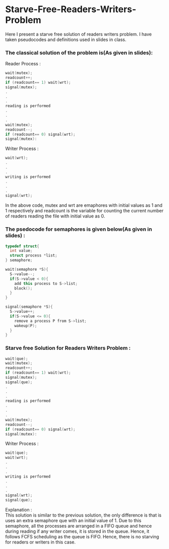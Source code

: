 # Starve-Free-Readers-Writers-Problem
Here I present a starve free solution of readers writers problem. I have taken pseudocodes and definitions used in slides in class.
### The classical solution of the problem is(As given in slides):
Reader Process :
```cpp
wait(mutex);
readcount++;
if (readcount== 1) wait(wrt);
signal(mutex);
.
.
.
reading is performed
.
.
.
wait(mutex);
readcount--;
if (readcount== 0) signal(wrt);
signal(mutex):
```
Writer Process :
```cpp
wait(wrt);
.
.
.
writing is performed
.
.
.
signal(wrt);
```
In the above code, mutex and wrt are emaphores with initial values as 1 and 1 respectively and readcount is the variable for counting the current number of readers reading the file with initial value as 0. <br />
### The psedocode for semaphores is given below(As given in slides) :
```cpp
typedef struct{
  int value;
  struct process *list;
} semaphore;

wait(semaphore *S){
  S->value--;
  if(S->value < 0){
    add this process to S->list;
    block();
  }
}

signal(semaphore *S){
  S->value++;
  if(S->value <= 0){
    remove a process P from S->list;
    wakeup(P);
  }
}
```

### Starve free Solution for Readers Writers Problem :

```cpp
wait(que);
wait(mutex);
readcount++;
if (readcount== 1) wait(wrt);
signal(mutex);
signal(que);
.
.
.
reading is performed
.
.
.
wait(mutex);
readcount--;
if (readcount== 0) signal(wrt);
signal(mutex):
```
Writer Process :
```cpp
wait(que);
wait(wrt);
.
.
.
writing is performed
.
.
.
signal(wrt);
signal(que);
```
Explanation : <br />
This solution is similar to the previous solution, the only difference is that is uses an extra semaphore que with an initial value of 1. Due to this semaphore, all the processes are arranged in a FIFO queue and hence during reading if any writer comes, it is stored in the queue. Hence, it follows FCFS scheduling as the queue is FIFO. Hence, there is no starving for readers or writers in this case.

